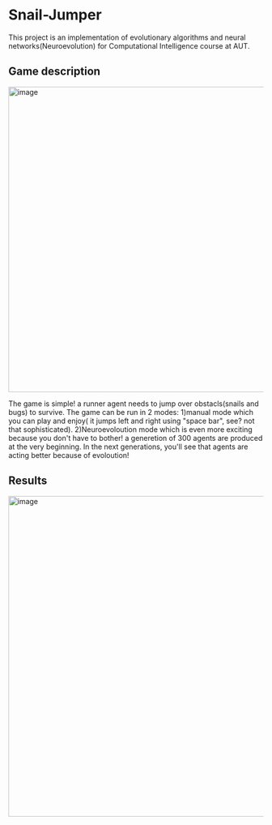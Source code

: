 # Snail-Jumper
This project is an implementation of evolutionary algorithms and neural networks(Neuroevolution) for Computational Intelligence course at AUT.

## Game description

<img width="603" alt="image" src="https://user-images.githubusercontent.com/72692826/178299331-0202a8c7-5285-451b-8204-65a0160ca70b.png">


The game is simple! a runner agent needs to jump over obstacls(snails and bugs) to survive. The game can be run in 2 modes: 1)manual mode which you can play and enjoy( it jumps left and right using "space bar", see? not that sophisticated). 2)Neuroevoloution mode which is even more exciting because you don't have to bother! a generetion of 300 agents are produced at the very beginning. In the next generations, you'll see that agents are acting better because of evoloution! 


## Results
<img width="633" alt="image" src="https://user-images.githubusercontent.com/72692826/178298609-f93f8df8-6d27-40df-917e-ff4ec804e1bc.png">
